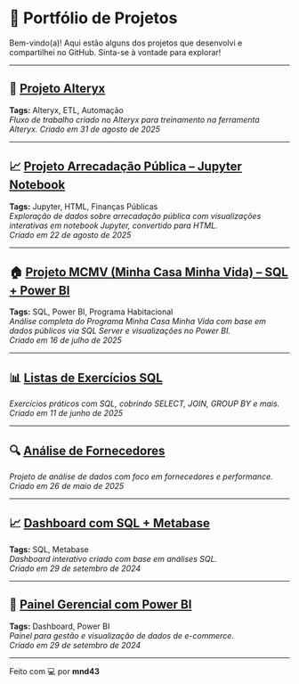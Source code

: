 # 🚀 Portfólio de Projetos
Bem-vindo(a)! Aqui estão alguns dos projetos que desenvolvi e compartilhei no GitHub. Sinta-se à vontade para explorar!

---
## 🧠 [Projeto Alteryx](Alteryx/index.html)  
**Tags:** Alteryx, ETL, Automação  
*Fluxo de trabalho criado no Alteryx para treinamento na ferramenta Alteryx.*
*Criado em 31 de agosto de 2025*

---

## 📈 [Projeto Arrecadação Pública – Jupyter Notebook](Proj_arrec/Projeto_arrecadacao.html)
**Tags:** Jupyter, HTML, Finanças Públicas  
*Exploração de dados sobre arrecadação pública com visualizações interativas em notebook Jupyter, convertido para HTML.*  
*Criado em 22 de agosto de 2025*


---

## 🏠 [Projeto MCMV (Minha Casa Minha Vida) – SQL + Power BI](Projeto_mcmv.md)
**Tags:** SQL, Power BI, Programa Habitacional  
*Análise completa do Programa Minha Casa Minha Vida com base em dados públicos via SQL Server e visualizações no Power BI.*  
*Criado em 16 de julho de 2025*

---

## 📊 [Listas de Exercícios SQL](Lista_Exercicios_sql.md)
*Exercícios práticos com SQL, cobrindo SELECT, JOIN, GROUP BY e mais.*  
*Criado em 11 de junho de 2025*

---

## 🔍 [Análise de Fornecedores](Analise_de_Fornecedores.md)
*Projeto de análise de dados com foco em fornecedores e performance.*  
*Criado em 26 de maio de 2025*

---

## 📈 [Dashboard com SQL + Metabase](dashboard-sql-metabase.md)
**Tags:** SQL, Metabase  
*Dashboard interativo criado com base em análises SQL.*  
*Criado em 29 de setembro de 2024*

---

## 🛒 [Painel Gerencial com Power BI](Painel-gerencial-de-e-commerce-utilizando-Power-BI.md)
**Tags:** Dashboard, Power BI  
*Painel para gestão e visualização de dados de e-commerce.*  
*Criado em 29 de setembro de 2024*

---

Feito com 💻 por **mnd43**


